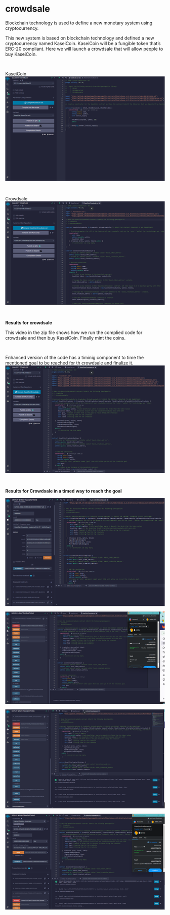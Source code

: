 # crowdsale
Blockchain technology is used to define a new monetary system using cryptocurrency.


This new system is based on blockchain technology and defined a new cryptocurrency named KaseiCoin. KaseiCoin will be a fungible token that’s ERC-20 compliant. Here we will launch a crowdsale that will allow people to buy KaseiCoin.

<br>

KaseiCoin
![A screenshot of the result.](Execution_Results/KaseiCoin_compiled.png)

<br>

Crowdsale
![A screenshot of the result.](Execution_Results/KaseiCoinCrowdsale_compiled.png)

<br>

<b>Results for crowdsale</b>

This video in the zip file shows how we run the complied code for crowdsale and then buy KaseiCoin. Finally mint the coins.



<br>

Enhanced version of the code has a timinig component to time the mentioned goal to be reached for th crowdsale and finalize it.
![A screenshot of the result.](Execution_Results/KaseiCoinCrowdsale_withTimeWindow_compiled.png)

<br>

<b>Results for Crowdsale in a timed way to reach the goal</b>

![A screenshot of the result.](Execution_Results/Screenhot1.png)

![A screenshot of the result.](Execution_Results/Screenhot2.png)

![A screenshot of the result.](Execution_Results/Screenhot3.png)

![A screenshot of the result.](Execution_Results/Screenhot4-finalize.png)